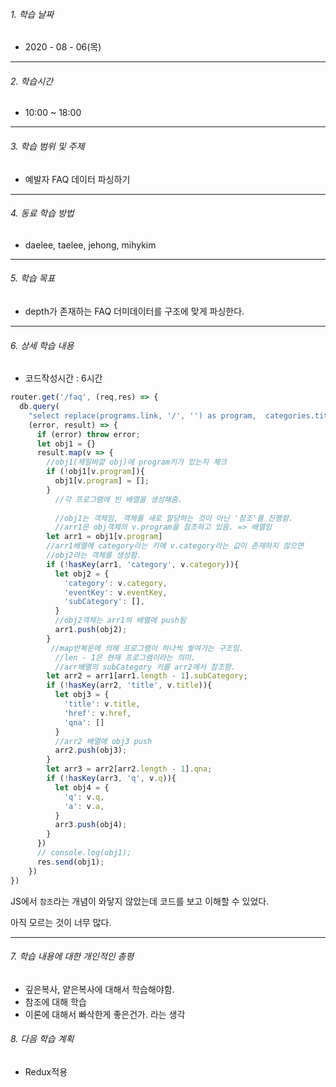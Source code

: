 

###### 1. 학습 날짜

- 2020 - 08 - 06(목)

---

###### 2. 학습시간

- 10:00 ~ 18:00

---

###### 3. 학습 범위 및 주제

- 예발자 FAQ 데이터 파싱하기

---

###### 4. 동료 학습 방법 

- daelee, taelee, jehong, mihykim

---

###### 5. 학습 목표 

- depth가 존재하는 FAQ 더미데이터를 구조에 맞게 파싱한다.

---

###### 6. 상세 학습 내용

- 코드작성시간 :  6시간

```javascript
router.get('/faq', (req,res) => {
  db.query(
    "select replace(programs.link, '/', '') as program,  categories.title as category,  categories.eventkey as eventKey,  subcategories.title as title,  subcategories.link as href, qnas.q , qnas.a from programs  inner join categories on programs.id = categories.programs_id inner join subcategories on categories.id = subcategories.categories_id  inner join qnas on qnas.subcategories_id = subcategories.id",
    (error, result) => {
      if (error) throw error;
      let obj1 = {}
      result.map(v => {
        //obj1(제일바깥 obj)에 program키가 있는지 체크
        if (!obj1[v.program]){
          obj1[v.program] = [];
        }
          //각 프로그램에 빈 배열을 생성해줌.
          
          //obj1는 객체임, 객체를 새로 할당하는 것이 아닌 '참조'를 진행함.
          //arr1은 obj객체의 v.program을 참조하고 있음. => 배열임
        let arr1 = obj1[v.program]
        //arr1배열에 category라는 키에 v.category라는 값이 존재하지 않으면
        //obj2라는 객체를 생성함.
        if (!hasKey(arr1, 'category', v.category)){
          let obj2 = {
            'category': v.category,
            'eventKey': v.eventKey,
            'subCategory': [],
          }
          //obj2객체는 arr1의 배열에 push됨
          arr1.push(obj2);
        }
         //map반복문에 의해 프로그램이 하나씩 쌓여가는 구조임.
          //len - 1은 현재 프로그램이라는 의미.
          //arr배열의 subCategory 키를 arr2에서 참조함.
        let arr2 = arr1[arr1.length - 1].subCategory;
        if (!hasKey(arr2, 'title', v.title)){
          let obj3 = {
            'title': v.title,
            'href': v.href,
            'qna': []
          }
          //arr2 배열에 obj3 push
          arr2.push(obj3);
        }
        let arr3 = arr2[arr2.length - 1].qna;
        if (!hasKey(arr3, 'q', v.q)){
          let obj4 = {
            'q': v.q,
            'a': v.a,
          }
          arr3.push(obj4);
        }
      })
      // console.log(obj1);
      res.send(obj1);
    })
})


```

JS에서 `참조`라는 개념이 와닿지 않았는데 코드를 보고 이해할 수 있었다.

아직 모르는 것이 너무 많다.

---

###### 7. 학습 내용에 대한 개인적인 총평

- 깊은복사, 얕은복사에 대해서 학습해야함.
- 참조에 대해 학습
- 이론에 대해서 빠삭한게 좋은건가. 라는 생각

###### 8. 다음 학습 계획

- Redux적용